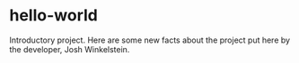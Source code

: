 # hello-world
Introductory project.
Here are some new facts about the project put here by the developer, Josh Winkelstein.
